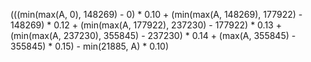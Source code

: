 (((min(max(A, 0), 148269) - 0) * 0.10 + (min(max(A, 148269), 177922) - 148269) * 0.12 + (min(max(A, 177922), 237230) - 177922) * 0.13 + (min(max(A, 237230), 355845) - 237230) * 0.14 + (max(A, 355845) - 355845) * 0.15) - min(21885, A) * 0.10)
